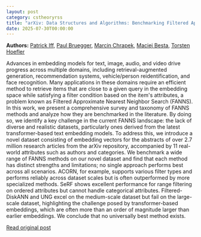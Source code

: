 ```yaml
---
layout: post
category: cstheoryrss
title: "arXiv: Data Structures and Algorithms: Benchmarking Filtered Approximate Nearest Neighbor Search Algorithms on"
date: 2025-07-30T00:00:00
---
```


**Authors:** [Patrick Iff](https://dblp.uni-trier.de/search?q=Patrick+Iff), [Paul Bruegger](https://dblp.uni-trier.de/search?q=Paul+Bruegger), [Marcin Chrapek](https://dblp.uni-trier.de/search?q=Marcin+Chrapek), [Maciej Besta](https://dblp.uni-trier.de/search?q=Maciej+Besta), [Torsten Hoefler](https://dblp.uni-trier.de/search?q=Torsten+Hoefler)

Advances in embedding models for text, image, audio, and video drive progress
across multiple domains, including retrieval-augmented generation,
recommendation systems, vehicle/person reidentification, and face recognition.
Many applications in these domains require an efficient method to retrieve
items that are close to a given query in the embedding space while satisfying a
filter condition based on the item's attributes, a problem known as Filtered
Approximate Nearest Neighbor Search (FANNS). In this work, we present a
comprehensive survey and taxonomy of FANNS methods and analyze how they are
benchmarked in the literature. By doing so, we identify a key challenge in the
current FANNS landscape: the lack of diverse and realistic datasets,
particularly ones derived from the latest transformer-based text embedding
models. To address this, we introduce a novel dataset consisting of embedding
vectors for the abstracts of over 2.7 million research articles from the arXiv
repository, accompanied by 11 real-world attributes such as authors and
categories. We benchmark a wide range of FANNS methods on our novel dataset and
find that each method has distinct strengths and limitations; no single
approach performs best across all scenarios. ACORN, for example, supports
various filter types and performs reliably across dataset scales but is often
outperformed by more specialized methods. SeRF shows excellent performance for
range filtering on ordered attributes but cannot handle categorical attributes.
Filtered-DiskANN and UNG excel on the medium-scale dataset but fail on the
large-scale dataset, highlighting the challenge posed by transformer-based
embeddings, which are often more than an order of magnitude larger than earlier
embeddings. We conclude that no universally best method exists.

[Read original post](http://arxiv.org/abs/2507.21989v1)
